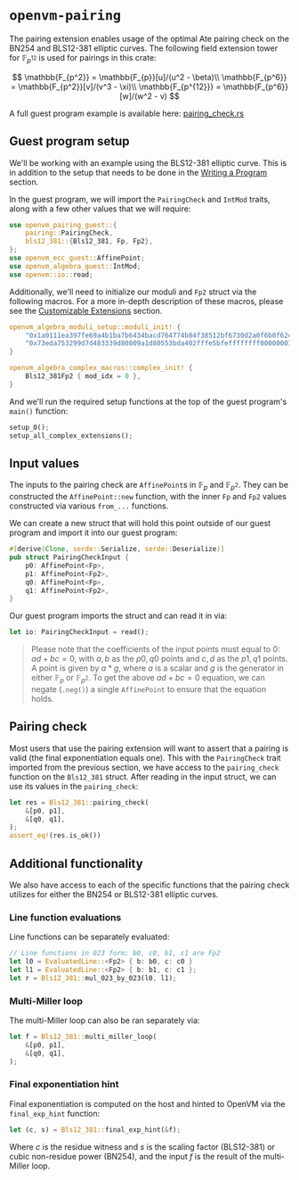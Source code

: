 # `openvm-pairing`

The pairing extension enables usage of the optimal Ate pairing check on the BN254 and BLS12-381 elliptic curves. The following field extension tower for $\mathbb{F}_{p^{12}}$ is used for pairings in this crate:

$$
\mathbb{F_{p^2}} = \mathbb{F_{p}}[u]/(u^2 - \beta)\\
\mathbb{F_{p^6}} = \mathbb{F_{p^2}}[v]/(v^3 - \xi)\\
\mathbb{F_{p^{12}}} = \mathbb{F_{p^6}}[w]/(w^2 - v)
$$

A full guest program example is available here: [pairing_check.rs](https://github.com/openvm-org/openvm/blob/c19c9ac60b135bb0f38fc997df5eb149db8144b4/crates/toolchain/tests/programs/examples/pairing_check.rs)

## Guest program setup

We'll be working with an example using the BLS12-381 elliptic curve. This is in addition to the setup that needs to be done in the [Writing a Program](../writing-apps/write-program.md) section.

In the guest program, we will import the `PairingCheck` and `IntMod` traits, along with a few other values that we will require:

```rust title="guest program"
use openvm_pairing_guest::{
    pairing::PairingCheck,
    bls12_381::{Bls12_381, Fp, Fp2},
};
use openvm_ecc_guest::AffinePoint;
use openvm_algebra_guest::IntMod;
use openvm::io::read;
```

Additionally, we'll need to initialize our moduli and `Fp2` struct via the following macros. For a more in-depth description of these macros, please see the [Customizable Extensions](./customizable-extensions.md) section.

```rust
openvm_algebra_moduli_setup::moduli_init! {
    "0x1a0111ea397fe69a4b1ba7b6434bacd764774b84f38512bf6730d2a0f6b0f6241eabfffeb153ffffb9feffffffffaaab",
    "0x73eda753299d7d483339d80809a1d80553bda402fffe5bfeffffffff00000001"
}

openvm_algebra_complex_macros::complex_init! {
    Bls12_381Fp2 { mod_idx = 0 },
}
```

And we'll run the required setup functions at the top of the guest program's `main()` function:

```rust
setup_0();
setup_all_complex_extensions();
```

## Input values

The inputs to the pairing check are `AffinePoint`s in $\mathbb{F}_p$ and $\mathbb{F}_{p^2}$. They can be constructed the `AffinePoint::new` function, with the inner `Fp` and `Fp2` values constructed via various `from_...` functions.

We can create a new struct that will hold this point outside of our guest program and import it into our guest program:

```rust
#[derive(Clone, serde::Serialize, serde::Deserialize)]
pub struct PairingCheckInput {
    p0: AffinePoint<Fp>,
    p1: AffinePoint<Fp2>,
    q0: AffinePoint<Fp>,
    q1: AffinePoint<Fp2>,
}
```

Our guest program imports the struct and can read it in via:

```rust
let io: PairingCheckInput = read();
```

> Please note that the coefficients of the input points must equal to 0: $ad + bc = 0$, with $a,b$ as the $p0,q0$ points and $c,d$ as the $p1,q1$ points. A point is given by $a*g$, where $a$ is a scalar and $g$ is the generator in either $\mathbb{F}_p$ or $\mathbb{F}_{p^2}$. To get the above $ad + bc = 0$ equation, we can negate (`.neg()`) a single `AffinePoint` to ensure that the equation holds.

## Pairing check

Most users that use the pairing extension will want to assert that a pairing is valid (the final exponentiation equals one). This with the `PairingCheck` trait imported from the previous section, we have access to the `pairing_check` function on the `Bls12_381` struct. After reading in the input struct, we can use its values in the `pairing_check`:

```rust
let res = Bls12_381::pairing_check(
    &[p0, p1],
    &[q0, q1],
);
assert_eq!(res.is_ok())
```

## Additional functionality

We also have access to each of the specific functions that the pairing check utilizes for either the BN254 or BLS12-381 elliptic curves.

### Line function evaluations

Line functions can be separately evaluated:

```rust
// Line functions in 023 form; b0, c0, b1, c1 are Fp2
let l0 = EvaluatedLine::<Fp2> { b: b0, c: c0 }
let l1 = EvaluatedLine::<Fp2> { b: b1, c: c1 };
let r = Bls12_381::mul_023_by_023(l0, l1);
```

### Multi-Miller loop

The multi-Miller loop can also be ran separately via:

```rust
let f = Bls12_381::multi_miller_loop(
    &[p0, p1],
    &[q0, q1],
);
```

### Final exponentiation hint

Final exponentiation is computed on the host and hinted to OpenVM via the `final_exp_hint` function:

```rust
let (c, s) = Bls12_381::final_exp_hint(&f);
```

Where $c$ is the residue witness and $s$ is the scaling factor (BLS12-381) or cubic non-residue power (BN254), and the input $f$ is the result of the multi-Miller loop.
